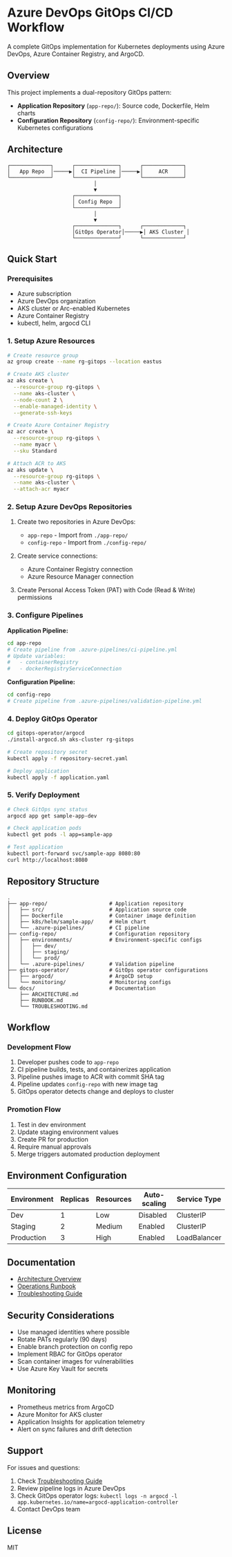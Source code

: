 # Azure DevOps GitOps CI/CD Workflow

A complete GitOps implementation for Kubernetes deployments using Azure DevOps, Azure Container Registry, and ArgoCD.

## Overview

This project implements a dual-repository GitOps pattern:
- **Application Repository** (`app-repo/`): Source code, Dockerfile, Helm charts
- **Configuration Repository** (`config-repo/`): Environment-specific Kubernetes configurations

## Architecture

```
┌─────────────┐      ┌──────────────┐      ┌─────────────┐
│   App Repo  │─────▶│  CI Pipeline │─────▶│     ACR     │
└─────────────┘      └──────────────┘      └─────────────┘
                            │
                            ▼
                     ┌──────────────┐
                     │ Config Repo  │
                     └──────────────┘
                            │
                            ▼
                     ┌──────────────┐      ┌─────────────┐
                     │GitOps Operator│─────▶│ AKS Cluster │
                     └──────────────┘      └─────────────┘
```

## Quick Start

### Prerequisites

- Azure subscription
- Azure DevOps organization
- AKS cluster or Arc-enabled Kubernetes
- Azure Container Registry
- kubectl, helm, argocd CLI

### 1. Setup Azure Resources

```bash
# Create resource group
az group create --name rg-gitops --location eastus

# Create AKS cluster
az aks create \
  --resource-group rg-gitops \
  --name aks-cluster \
  --node-count 2 \
  --enable-managed-identity \
  --generate-ssh-keys

# Create Azure Container Registry
az acr create \
  --resource-group rg-gitops \
  --name myacr \
  --sku Standard

# Attach ACR to AKS
az aks update \
  --resource-group rg-gitops \
  --name aks-cluster \
  --attach-acr myacr
```

### 2. Setup Azure DevOps Repositories

1. Create two repositories in Azure DevOps:
   - `app-repo` - Import from `./app-repo/`
   - `config-repo` - Import from `./config-repo/`

2. Create service connections:
   - Azure Container Registry connection
   - Azure Resource Manager connection

3. Create Personal Access Token (PAT) with Code (Read & Write) permissions

### 3. Configure Pipelines

**Application Pipeline:**
```bash
cd app-repo
# Create pipeline from .azure-pipelines/ci-pipeline.yml
# Update variables:
#   - containerRegistry
#   - dockerRegistryServiceConnection
```

**Configuration Pipeline:**
```bash
cd config-repo
# Create pipeline from .azure-pipelines/validation-pipeline.yml
```

### 4. Deploy GitOps Operator

```bash
cd gitops-operator/argocd
./install-argocd.sh aks-cluster rg-gitops

# Create repository secret
kubectl apply -f repository-secret.yaml

# Deploy application
kubectl apply -f application.yaml
```

### 5. Verify Deployment

```bash
# Check GitOps sync status
argocd app get sample-app-dev

# Check application pods
kubectl get pods -l app=sample-app

# Test application
kubectl port-forward svc/sample-app 8080:80
curl http://localhost:8080
```

## Repository Structure

```
.
├── app-repo/                    # Application repository
│   ├── src/                     # Application source code
│   ├── Dockerfile               # Container image definition
│   ├── k8s/helm/sample-app/     # Helm chart
│   └── .azure-pipelines/        # CI pipeline
├── config-repo/                 # Configuration repository
│   ├── environments/            # Environment-specific configs
│   │   ├── dev/
│   │   ├── staging/
│   │   └── prod/
│   └── .azure-pipelines/        # Validation pipeline
├── gitops-operator/             # GitOps operator configurations
│   ├── argocd/                  # ArgoCD setup
│   └── monitoring/              # Monitoring configs
└── docs/                        # Documentation
    ├── ARCHITECTURE.md
    ├── RUNBOOK.md
    └── TROUBLESHOOTING.md
```

## Workflow

### Development Flow

1. Developer pushes code to `app-repo`
2. CI pipeline builds, tests, and containerizes application
3. Pipeline pushes image to ACR with commit SHA tag
4. Pipeline updates `config-repo` with new image tag
5. GitOps operator detects change and deploys to cluster

### Promotion Flow

1. Test in dev environment
2. Update staging environment values
3. Create PR for production
4. Require manual approvals
5. Merge triggers automated production deployment

## Environment Configuration

| Environment | Replicas | Resources | Auto-scaling | Service Type |
|-------------|----------|-----------|--------------|--------------|
| Dev         | 1        | Low       | Disabled     | ClusterIP    |
| Staging     | 2        | Medium    | Enabled      | ClusterIP    |
| Production  | 3        | High      | Enabled      | LoadBalancer |

## Documentation

- [Architecture Overview](docs/ARCHITECTURE.md)
- [Operations Runbook](docs/RUNBOOK.md)
- [Troubleshooting Guide](docs/TROUBLESHOOTING.md)

## Security Considerations

- Use managed identities where possible
- Rotate PATs regularly (90 days)
- Enable branch protection on config repo
- Implement RBAC for GitOps operator
- Scan container images for vulnerabilities
- Use Azure Key Vault for secrets

## Monitoring

- Prometheus metrics from ArgoCD
- Azure Monitor for AKS cluster
- Application Insights for application telemetry
- Alert on sync failures and drift detection

## Support

For issues and questions:
1. Check [Troubleshooting Guide](docs/TROUBLESHOOTING.md)
2. Review pipeline logs in Azure DevOps
3. Check GitOps operator logs: `kubectl logs -n argocd -l app.kubernetes.io/name=argocd-application-controller`
4. Contact DevOps team

## License

MIT
